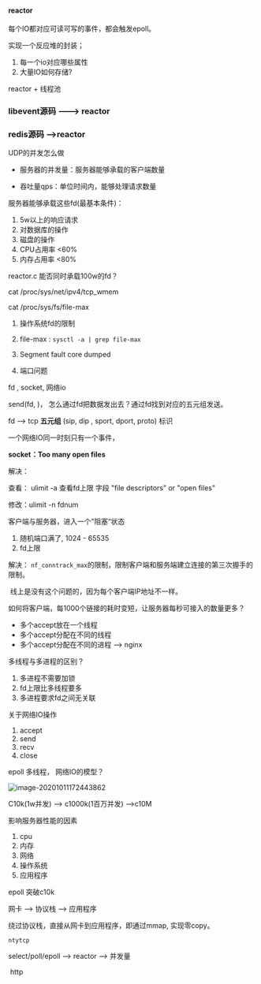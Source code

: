 #### reactor

每个IO都对应可读可写的事件，都会触发epoll。

实现一个反应堆的封装；



1. 每一个io对应哪些属性
2. 大量IO如何存储?

reactor + 线程池



### libevent源码  ---> reactor

### redis源码 -->reactor



UDP的并发怎么做



- 服务器的并发量：服务器能够承载的客户端数量

- 吞吐量qps：单位时间内，能够处理请求数量



服务器能够承载这些fd(最基本条件)：

1. 5w以上的响应请求
2. 对数据库的操作
3. 磁盘的操作
4. CPU占用率  <60%
5. 内存占用率  <80%

reactor.c 能否同时承载100w的fd？



cat /proc/sys/net/ipv4/tcp_wmem

cat /proc/sys/fs/file-max

1. 操作系统fd的限制
2. file-max  : `sysctl -a | grep file-max`

3. Segment fault core dumped
4. 端口问题 



fd , socket, 网络io



send(fd, )， 怎么通过fd把数据发出去？通过fd找到对应的五元组发送。

fd --> tcp **五元组** (sip, dip , sport, dport, proto) 标识









一个网络IO同一时刻只有一个事件，



**socket：Too many open files**

解决：

查看： ulimit -a 查看fd上限  字段  "file descriptors" or "open files"

修改：ulimit -n fdnum





客户端与服务器，进入一个”阻塞“状态

1. 随机端口满了, 1024 - 65535
2. fd上限

解决： `nf_conntrack_max`的限制，限制客户端和服务端建立连接的第三次握手的限制。

​			线上是没有这个问题的，因为每个客户端IP地址不一样。





如何将客户端，每1000个链接的耗时变短，让服务器每秒可接入的数量更多？





- 多个accept放在一个线程
- 多个accept分配在不同的线程
- 多个accept分配在不同的进程 --> nginx



多线程与多进程的区别？

1. 多进程不需要加锁
2. fd上限比多线程要多
3. 多进程要求fd之间无关联





关于网络IO操作

1. accept
2. send
3. recv
4. close

epoll 多线程， 网络IO的模型？

![image-20201011172443862](C:\Users\kangzhongrun\AppData\Roaming\Typora\typora-user-images\image-20201011172443862.png)



C10k(1w并发) --> c1000k(1百万并发) -->c10M

影响服务器性能的因素

1. cpu
2. 内存
3. 网络
4. 操作系统
5. 应用程序

epoll 突破c10k  





网卡 --> 协议栈 --> 应用程序



绕过协议栈，直接从网卡到应用程序，即通过mmap, 实现零copy。



`ntytcp`



select/poll/epoll --> reactor --> 并发量

​	http







